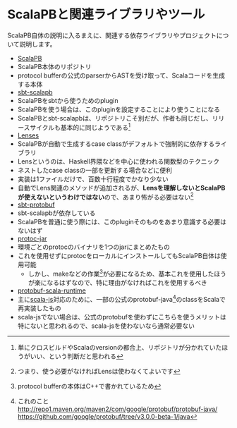 # ScalaPBと関連ライブラリやツール

ScalaPB自体の説明に入るまえに、関連する依存ライブラリやプロジェクトについて説明します。


- [ScalaPB](https://github.com/trueaccord/ScalaPB)
 - ScalaPB本体のリポジトリ
 - protocol bufferの公式のparserからASTを受け取って、Scalaコードを生成する本体
- [sbt-scalapb](https://github.com/trueaccord/sbt-scalapb)
 - ScalaPBをsbtから使うためのplugin
 - ScalaPBを使う場合は、このpluginを設定することにより使うことになる
 - ScalaPBとsbt-scalapbは、リポジトリこそ別だが、作者も同じだし、リリースサイクルも基本的に同じようである[^scalapb-and-plugin]
- [Lenses](https://github.com/trueaccord/Lenses)
 - ScalaPBが自動で生成するcase classがデフォルトで強制的に依存するライブラリ
 - Lensというのは、Haskell界隈などを中心に使われる関数型のテクニック
 - ネストしたcase classの一部を更新する場合などに便利
 - 実装は1ファイルだけで、百数十行程度でかなり少ない
 - 自動でLens関連のメソッドが追加されるが、**Lensを理解しないとScalaPBが使えないというわけではない**ので、あまり怖がる必要はない[^lens]
- [sbt-protobuf](https://github.com/sbt/sbt-protobuf)
 - sbt-scalapbが依存している
 - ScalaPBを普通に使う際には、このpluginそのものをあまり意識する必要はないはず
- [protoc-jar](https://github.com/os72/protoc-jar)
 - 環境ごとのprotocのバイナリを1つのjarにまとめたもの
 - これを使用せずにprotocをローカルにインストールしてもScalaPB自体は使用可能
   - しかし、makeなどの作業[^protoc]が必要になるため、基本これを使用したほうが楽になるはずなので、特に理由がなければこれを使用するべき
- [protobuf-scala-runtime](https://github.com/trueaccord/protobuf-scala-runtime)
 - 主に[scala-js](http://www.scala-js.org/)対応のために、一部の公式のprotobuf-java[^protobuf-java]のclassをScalaで再実装したもの
 - scala-jsでない場合は、公式のprotobufを使わずにこちらを使うメリットは特にないと思われるので、scala-jsを使わないなら通常必要ない


[^scalapb-and-plugin]: 単にクロスビルドやScalaのversionの都合上、リポジトリが分かれていたほうがいい、という判断だと思われる
[^lens]: つまり、使う必要がなければLensは使わなくてよいです
[^protoc]: protocol bufferの本体はC++で書かれているため
[^protobuf-java]: これのこと http://repo1.maven.org/maven2/com/google/protobuf/protobuf-java/ https://github.com/google/protobuf/tree/v3.0.0-beta-1/java
